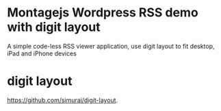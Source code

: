 # Montagejs Wordpress RSS demo with digit layout

A simple code-less RSS viewer application, use digit layout to fit desktop, iPad and iPhone devices



# digit layout


https://github.com/simurai/digit-layout.

